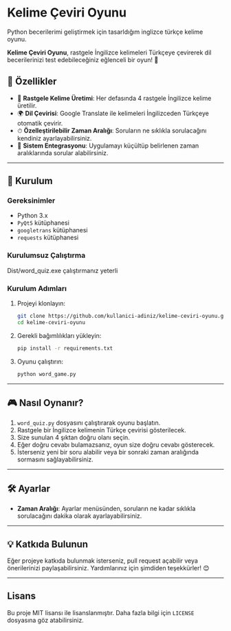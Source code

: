 
# Kelime Çeviri Oyunu

 Python becerilerimi geliştirmek için tasarldığım inglizce türkçe kelime oyunu. 

**Kelime Çeviri Oyunu**, rastgele İngilizce kelimeleri Türkçeye çevirerek dil becerilerinizi test edebileceğiniz eğlenceli  bir oyun! 🚀


## 🌟 Özellikler

- 📝 **Rastgele Kelime Üretimi**: Her defasında 4 rastgele İngilizce kelime üretilir.
- 🌍 **Dil Çevirisi**: Google Translate ile kelimeleri İngilizceden Türkçeye otomatik çevirir.
- ⏱ **Özelleştirilebilir Zaman Aralığı**: Soruların ne sıklıkla sorulacağını kendiniz ayarlayabilirsiniz.
- 🔔 **Sistem Entegrasyonu**: Uygulamayı  küçültüp belirlenen zaman aralıklarında sorular alabilirsiniz.

---

## 🚀 Kurulum

### Gereksinimler
- Python 3.x
- `PyQt5` kütüphanesi
- `googletrans` kütüphanesi
- `requests` kütüphanesi


### Kurulumsuz Çalıştırma  

Dist/word_quiz.exe çalıştırmanız yeterli


### Kurulum Adımları

1. Projeyi klonlayın:
   ```bash
   git clone https://github.com/kullanici-adiniz/kelime-ceviri-oyunu.git
   cd kelime-ceviri-oyunu
   ```

2. Gerekli bağımlılıkları yükleyin:
   ```bash
   pip install -r requirements.txt
   ```

3. Oyunu çalıştırın:
   ```bash
   python word_game.py
   ```



---

## 🎮 Nasıl Oynanır?

1. `word_quiz.py` dosyasını çalıştırarak oyunu başlatın.
2. Rastgele bir İngilizce kelimenin Türkçe çevirisi gösterilecek.
3. Size sunulan 4 şıktan doğru olanı seçin.
4. Eğer doğru cevabı bulamazsanız, oyun size doğru cevabı gösterecek.
5. İsterseniz yeni bir soru alabilir veya  bir sonraki zaman aralığında sormasını sağlayabilirsiniz.

---

## 🛠 Ayarlar

- **Zaman Aralığı**: Ayarlar menüsünden, soruların ne kadar sıklıkla sorulacağını dakika olarak ayarlayabilirsiniz.

---

## 💡 Katkıda Bulunun

Eğer projeye katkıda bulunmak isterseniz, pull request açabilir veya önerilerinizi paylaşabilirsiniz. Yardımlarınız için şimdiden teşekkürler! 😊

---

## Lisans

Bu proje MIT lisansı ile lisanslanmıştır. Daha fazla bilgi için `LICENSE` dosyasına göz atabilirsiniz.

